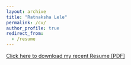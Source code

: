 ```yaml
---
layout: archive
title: "Ratnaksha Lele"
permalink: /cv/
author_profile: true
redirect_from:
  - /resume
---
```



<object data="/files/rlele_cv.pdf" type="application/pdf" width="100%"> </object>

[Click here to download my recent Resume [PDF]](http://ratnaksha.github.io/files/rlele_cv.pdf)
<!-- <embed src="http://ratnaksha.github.io/files/rlele_cv.pdf" width="650" height="1800" type='application/pdf'> -->
